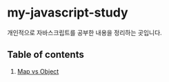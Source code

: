 # my-javascript-study
개인적으로 자바스크립트를 공부한 내용을  정리하는 곳입니다.


## Table of contents

1. [Map vs Object](src/MapVsObject.md)
